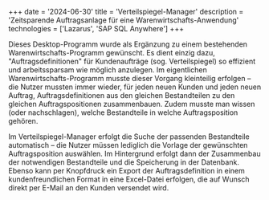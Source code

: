 +++
date = '2024-06-30'
title = 'Verteilspiegel-Manager'
description = 'Zeitsparende Auftragsanlage für eine Warenwirtschafts-Anwendung'
technologies = ['Lazarus', 'SAP SQL Anywhere']
+++

Dieses Desktop-Programm wurde als Ergänzung zu einem bestehenden Warenwirtschafts-Programm gewünscht. Es dient einzig dazu, "Auftragsdefinitionen" für Kundenaufträge (sog. Verteilspiegel) so effizient und arbeitssparsam wie möglich anzulegen. Im eigentlichen Warenwirtschafts-Programm musste dieser Vorgang kleinteilig erfolgen – die Nutzer mussten immer wieder, für jeden neuen Kunden und jeden neuen Auftrag, Auftragsdefinitionen aus den gleichen Bestandteilen zu den gleichen Auftragspositionen zusammenbauen. Zudem musste man wissen (oder nachschlagen), welche Bestandteile in welche Auftragsposition gehören.

Im Verteilspiegel-Manager erfolgt die Suche der passenden Bestandteile automatisch – die Nutzer müssen lediglich die Vorlage der gewünschten Auftragsposition auswählen. Im Hintergrund erfolgt dann der Zusammenbau der notwendigen Bestandteile und die Speicherung in der Datenbank. Ebenso kann per Knopfdruck ein Export der Auftragsdefinition in einem kundenfreundlichen Format in eine Excel-Datei erfolgen, die auf Wunsch direkt per E-Mail an den Kunden versendet wird.
